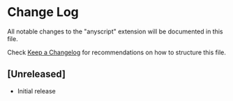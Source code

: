 # Change Log

All notable changes to the "anyscript" extension will be documented in this file.

Check [Keep a Changelog](http://keepachangelog.com/) for recommendations on how to structure this file.

## [Unreleased]

- Initial release